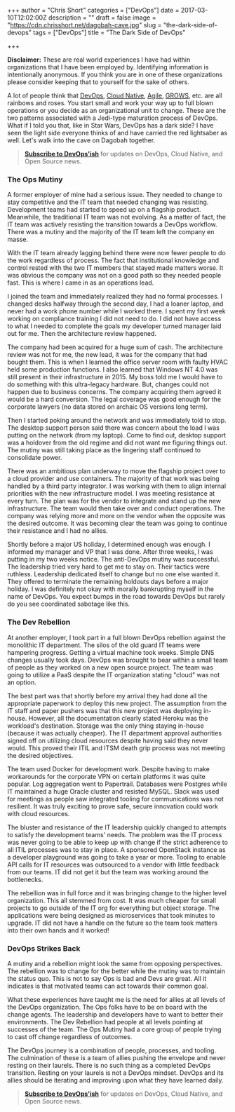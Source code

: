 +++
author = "Chris Short"
categories = ["DevOps"]
date = 2017-03-10T12:02:00Z
description = ""
draft = false
image = "https://cdn.chrisshort.net/dagobah-cave.jpg"
slug = "the-dark-side-of-devops"
tags = ["DevOps"]
title = "The Dark Side of DevOps"

+++

**Disclaimer:** These are real world experiences I have had within organizations that I have been employed by. Identifying information is intentionally anonymous. If you think you are in one of these organizations please consider keeping that to yourself for the sake of others.

A lot of people think that [DevOps](https://devopsish.com/), [Cloud Native](https://pivotal.io/cloud-native), [Agile](http://agilemanifesto.org/), [GROWS](http://growsmethod.com/), etc. are all rainbows and roses. You start small and work your way up to full blown operations or you decide as an organizational unit to change. These are the two patterns associated with a Jedi-type maturation process of DevOps. What if I told you that, like in Star Wars, DevOps has a dark side? I have seen the light side everyone thinks of and have carried the red lightsaber as well. Let's walk into the cave on Dagobah together.

> [**Subscribe to DevOps'ish**](/newsletter/) for updates on DevOps, Cloud Native, and Open Source news.

<script async src="//pagead2.googlesyndication.com/pagead/js/adsbygoogle.js"></script>
<!-- chrisshort.net Responsive -->
<ins class="adsbygoogle"
     style="display:block"
     data-ad-client="ca-pub-8972983586873269"
     data-ad-slot="1297095894"
     data-ad-format="auto"></ins>
<script>
   (adsbygoogle = window.adsbygoogle || []).push({});
</script>

### The Ops Mutiny

A former employer of mine had a serious issue. They needed to change to stay competitive and the IT team that needed changing was resisting. Development teams had started to speed up on a flagship product. Meanwhile, the traditional IT team was not evolving. As a matter of fact, the IT team was actively resisting the transition towards a DevOps workflow. There was a mutiny and the majority of the IT team left the company en masse.

With the IT team already lagging behind there were now fewer people to do the work regardless of process. The fact that institutional knowledge and control rested with the two IT members that stayed made matters worse. It was obvious the company was not on a good path so they needed people fast. This is where I came in as an operations lead.

I joined the team and immediately realized they had no formal processes. I changed desks halfway through the second day, I had a loaner laptop, and never had a work phone number while I worked there. I spent my first week working on compliance training I did not need to do. I did not have access to what I needed to complete the goals my developer turned manager laid out for me. Then the architecture review happened.

The company had been acquired for a huge sum of cash. The architecture review was not for me, the new lead, it was for the company that had bought them. This is when I learned the office server room with faulty HVAC held some production functions. I also learned that Windows NT 4.0 was still present in their infrastructure in 2015. My boss told me I would have to do something with this ultra-legacy hardware. But,  changes could not happen due to business concerns. The company acquiring them agreed it would be a hard conversion. The legal coverage was good enough for the corporate lawyers (no data stored on archaic OS versions long term).

Then I started poking around the network and was immediately told to stop. The desktop support person said there was concern about the load I was putting on the network (from my laptop). Come to find out, desktop support was a holdover from the old regime and did not want me figuring things out. The mutiny was still taking place as the lingering staff continued to consolidate power.

There was an ambitious plan underway to move the flagship project over to a cloud provider and use containers. The majority of that work was being handled by a third party integrator. I was working with them to align internal priorities with the new infrastructure model. I was meeting resistance at every turn. The plan was for the vendor to integrate and stand up the new infrastructure. The team would then take over and conduct operations. The company was relying more and more on the vendor when the opposite was the desired outcome. It was becoming clear the team was going to continue their resistance and I had no allies.

Shortly before a major US holiday, I determined enough was enough. I informed my manager and VP that I was done. After three weeks, I was putting in my two weeks notice. The anti-DevOps mutiny was successful. The leadership tried very hard to get me to stay on. Their tactics were ruthless. Leadership dedicated itself to change but no one else wanted it. They offered to terminate the remaining holdouts days before a major holiday. I was definitely not okay with morally bankrupting myself in the name of DevOps. You expect bumps in the road towards DevOps but rarely do you see coordinated sabotage like this.

<script async src="//pagead2.googlesyndication.com/pagead/js/adsbygoogle.js"></script>
<!-- chrisshort.net Responsive -->
<ins class="adsbygoogle"
     style="display:block"
     data-ad-client="ca-pub-8972983586873269"
     data-ad-slot="1297095894"
     data-ad-format="auto"></ins>
<script>
   (adsbygoogle = window.adsbygoogle || []).push({});
</script>

### The Dev Rebellion

At another employer, I took part in a full blown DevOps rebellion against the monolithic IT department. The silos of the old guard IT teams were hampering progress. Getting a virtual machine took weeks. Simple DNS changes usually took days. DevOps was brought to bear within a small team of people as they worked on a new open source project. The team was going to utilize a PaaS despite the IT organization stating "cloud" was not an option.

The best part was that shortly before my arrival they had done all the appropriate paperwork to deploy this new project. The assumption from the IT staff and paper pushers was that this new project was deploying in-house. However, all the documentation clearly stated Heroku was the workload's destination. Storage was the only thing staying in-house (because it was actually cheaper). The IT department approval authorities signed off on utilizing cloud resources despite having said they never would. This proved their ITIL and ITSM death grip process was not meeting the desired objectives.

The team used Docker for development work. Despite having to make workarounds for the corporate VPN on certain platforms it was quite popular. Log aggregation went to Papertrail. Databases were Postgres while IT maintained a huge Oracle cluster and resisted MySQL. Slack was used for meetings as people saw integrated tooling for communications was not resilient. It was truly exciting to prove safe, secure innovation could work with cloud resources.

The bluster and resistance of the IT leadership quickly changed to attempts to satisfy the development teams' needs. The problem was the IT process was never going to be able to keep up with change if the strict adherence to all ITIL processes was to stay in place. A sponsored OpenStack instance as a developer playground was going to take a year or more. Tooling to enable API calls for IT resources was outsourced to a vendor with little feedback from our teams. IT did not get it but the team was working around the bottlenecks.

The rebellion was in full force and it was bringing change to the higher level organization. This all stemmed from cost. It was much cheaper for small projects to go outside of the IT org for everything but object storage. The applications were being designed as microservices that took minutes to upgrade. IT did not have a handle on the future so the team took matters into their own hands and it worked!

<script async src="//pagead2.googlesyndication.com/pagead/js/adsbygoogle.js"></script>
<!-- chrisshort.net Responsive -->
<ins class="adsbygoogle"
     style="display:block"
     data-ad-client="ca-pub-8972983586873269"
     data-ad-slot="1297095894"
     data-ad-format="auto"></ins>
<script>
   (adsbygoogle = window.adsbygoogle || []).push({});
</script>

### DevOps Strikes Back

A mutiny and a rebellion might look the same from opposing perspectives. The rebellion was to change for the better while the mutiny was to maintain the status quo. This is not to say Ops is bad and Devs are great. All it indicates is that motivated teams can act towards their common goal.

What these experiences have taught me is the need for allies at all levels of the DevOps organization. The Ops folks have to be on board with the change agents. The leadership and developers have to want to better their environments. The Dev Rebellion had people at all levels pointing at successes of the team. The Ops Mutiny had a core group of people trying to cast off change regardless of outcomes.

The DevOps journey is a combination of people, processes, and tooling. The culmination of these is a team of allies pushing the envelope and never resting on their laurels. There is no such thing as a completed DevOps transition. Resting on your laurels is not a DevOps mindset. DevOps and its allies should be iterating and improving upon what they have learned daily.

> [**Subscribe to DevOps'ish**](/newsletter/) for updates on DevOps, Cloud Native, and Open Source news.